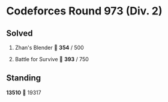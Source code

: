 # Codeforces Round 973 (Div. 2)

## Solved

1. Zhan's Blender 🧐 **354** / 500

1. Battle for Survive 🧐 **393** / 750

## Standing

**13510** 🦭 19317